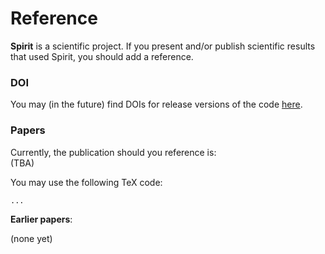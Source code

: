 # Reference

**Spirit** is a scientific project.
If you present and/or publish scientific results that used Spirit,
you should add a reference.


### DOI
You may (in the future) find DOIs for release versions of the code [here][1].


### Papers
Currently, the publication should you reference is:<br />
(TBA)

You may use the following TeX code:
    
    ...

**Earlier papers**:

(none yet)

[1]: https://github.com/spirit-code/spirit/releases